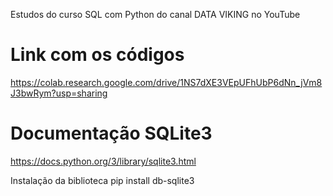 Estudos do curso SQL com Python do canal DATA VIKING no YouTube

# Link com os códigos
https://colab.research.google.com/drive/1NS7dXE3VEpUFhUbP6dNn_jVm8J3bwRym?usp=sharing

# Documentação SQLite3
https://docs.python.org/3/library/sqlite3.html

Instalação da biblioteca
pip install db-sqlite3
